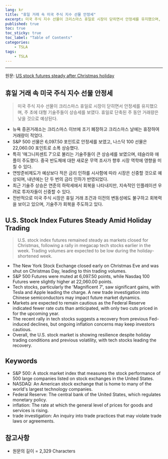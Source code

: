 ```yaml
---
lang: kr
title: "휴일 거래 속 미국 주식 지수 선물 안정세"
excerpt: 미국 주식 지수 선물이 크리스마스 휴일로 시장이 닫히면서 안정세를 유지했으며, 주 초에 대형 기술주들이 상승세를 보였다. 휴일로 단축된 주 동안 거래량은 낮을 것으로 예상된다.
published: true
toc: true
toc_sticky: true
toc_label: "Table of Contents"
categories:
    - TSLA
tags:
    - TSLA
---
```


---

  원문: [US stock futures steady after Christmas holiday](https://www.investing.com/news/stock-market-news/us-stock-futures-steady-after-christmas-holiday-3788646)

## 휴일 거래 속 미국 주식 지수 선물 안정세

> 미국 주식 지수 선물이 크리스마스 휴일로 시장이 닫히면서 안정세를 유지했으며, 주 초에 대형 기술주들이 상승세를 보였다. 휴일로 단축된 주 동안 거래량은 낮을 것으로 예상된다.


- 뉴욕 증권거래소는 크리스마스 이브에 조기 폐장하고 크리스마스 날에는 휴장하여 거래량이 적었다.
- S&P 500 선물은 6,097.50 포인트로 안정세를 보였고, 나스닥 100 선물은 22,060.00 포인트로 소폭 상승했다.
- 특히 '매그니피센트 7'으로 불리는 기술주들이 큰 상승세를 보였으며, 테슬라와 애플이 주도했다. 중국 반도체에 대한 새로운 무역 조사가 향후 시장 역학에 영향을 미칠 수 있다.
- 연방준비제도가 예상보다 적은 금리 인하를 시사함에 따라 시장은 신중할 것으로 예상되며, 내년에는 단 두 번의 금리 인하가 반영되었다.
- 최근 기술주 상승은 연준의 하락세에서 회복을 나타내지만, 지속적인 인플레이션 우려로 투자자들이 신중할 수 있다.
- 전반적으로 미국 주식 시장은 휴일 거래 조건과 이전의 변동성에도 불구하고 회복력을 보이고 있으며, 기술주가 회복을 주도하고 있다.

## U.S. Stock Index Futures Steady Amid Holiday Trading

> U.S. stock index futures remained steady as markets closed for Christmas, following a rally in megacap tech stocks earlier in the week. Trading volumes are expected to be low during the holiday-shortened week.


- The New York Stock Exchange closed early on Christmas Eve and was shut on Christmas Day, leading to thin trading volumes.
- S&P 500 Futures were muted at 6,097.50 points, while Nasdaq 100 Futures were slightly higher at 22,060.00 points.
- Tech stocks, particularly the 'Magnificent 7', saw significant gains, with Tesla and Apple leading the charge. A new trade investigation into Chinese semiconductors may impact future market dynamics.
- Markets are expected to remain cautious as the Federal Reserve indicated fewer rate cuts than anticipated, with only two cuts priced in for the upcoming year.
- The recent rally in tech stocks suggests a recovery from previous Fed-induced declines, but ongoing inflation concerns may keep investors cautious.
- Overall, the U.S. stock market is showing resilience despite holiday trading conditions and previous volatility, with tech stocks leading the recovery.

## Keywords

- S&P 500: A stock market index that measures the stock performance of 500 large companies listed on stock exchanges in the United States.
- NASDAQ: An American stock exchange that is home to many of the world's largest technology companies.
- Federal Reserve: The central bank of the United States, which regulates monetary policy.
- inflation: The rate at which the general level of prices for goods and services is rising.
- trade investigation: An inquiry into trade practices that may violate trade laws or agreements.

## 참고사항

- 원문의 길이 = 2,329 Characters

